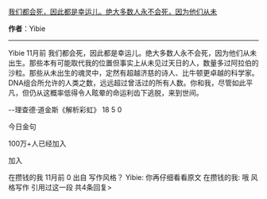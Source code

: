

[我们都会死，因此都是幸运儿。绝大多数人永不会死，因为他们从未](https://m.okjike.com/originalPosts/665544e1946a0b411d3944d6?s=ewoidSI6ICI1N2Y0ZGFjYWI2YzFlNTEzMDBiMDQyNmQiCn0=)

**作者**：Yibie

---

Yibie
11月前
我们都会死，因此都是幸运儿。绝大多数人永不会死，因为他们从未出生。那些本有可能取代我的位置但事实上从未见过天日的人，数量多过阿拉伯的沙粒。那些从未出生的魂灵中，定然有超越济慈的诗人、比牛顿更卓越的科学家。DNA组合所允许的人类之数，远远超过曾活过的所有人数。你和我，尽管如此平凡，但仍从这概率低得令人眩晕的命运利齿下逃脱，来到世间。

--理查德·道金斯《解析彩虹》
18
5
0

今日金句

100万+人已经加入

加入

在攒钱的我
11月前
0
出自 写作风格？
Yibie: 你再仔细看看原文
在攒钱的我: 哦 风格写作 引用过这一段
共4条回复>

